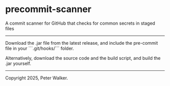 # precommit-scanner
A commit scanner for GitHub that checks for common secrets in staged files
<hr>
Download the .jar file from the latest release, and include the pre-commit file in your
```.git/hooks/```
folder.

Alternatively, download the source code and the build script, and build the .jar yourself.

<hr>

Copyright 2025, Peter Walker.
